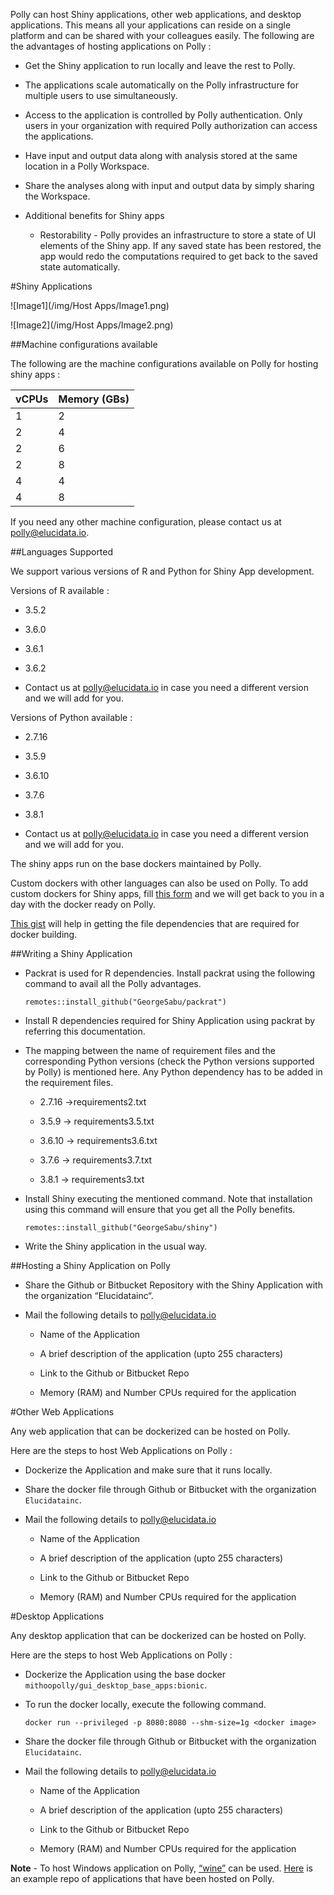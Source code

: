 
Polly can host Shiny applications, other web applications, and desktop applications. This means all your applications can reside on a single platform and can be shared with your colleagues easily. The following are the advantages of hosting applications on Polly : 

*	Get the Shiny application to run locally and leave the rest to Polly.

*	The applications scale automatically on the Polly infrastructure for multiple users to use simultaneously.

*	Access to the application is controlled by Polly authentication. Only users in your organization with required Polly authorization can access the applications.

*	Have input and output data along with analysis stored at the same location in a Polly Workspace.

*	Share the analyses along with input and output data by simply sharing the Workspace. 

*	Additional benefits for Shiny apps

	*	Restorability - Polly provides an infrastructure to store a state of UI elements of the Shiny app. If any saved state has been restored, the app would redo the computations required to get back to the saved state automatically. 


#Shiny Applications

![Image1](/img/Host Apps/Image1.png)

![Image2](/img/Host Apps/Image2.png)

##Machine configurations available

The following are the machine configurations available on Polly for hosting shiny apps : 

| vCPUs | Memory (GBs) |
|-------|--------------|
| 1     | 2            |
| 2     | 4            |
| 2     | 6            |
| 2     | 8            |
| 4     | 4            |
| 4     | 8            |

If you need any other machine configuration, please contact us at polly@elucidata.io.

##Languages Supported

We support various versions of R and Python for Shiny App development.

Versions of R available : 

*	3.5.2

*	3.6.0

*	3.6.1

*	3.6.2

*	Contact us at polly@elucidata.io in case you need a different version and we will add for you.

Versions of Python available : 

*	2.7.16

*	3.5.9

*	3.6.10

*	3.7.6

*	3.8.1

*	Contact us at polly@elucidata.io in case you need a different version and we will add for you.

The shiny apps run on the base dockers maintained by Polly.

Custom dockers with other languages can also be used on Polly. To add custom dockers for Shiny apps, fill [this form](https://forms.gle/qsMxhxBAPsHHnqny6) and we will get back to you in a day with the docker ready on Polly.

[This gist](https://gist.github.com/GeorgeSabu/43d3e8437f4b745c96d29b433b9356ee) will help in getting the file dependencies that are required for docker building.

##Writing a Shiny Application

*	Packrat is used for R dependencies. Install packrat using the following command to avail all the Polly advantages.

	`remotes::install_github("GeorgeSabu/packrat")`

*	Install R dependencies required for Shiny Application using packrat by referring this documentation.

*	The mapping between the name of requirement files and the corresponding Python versions (check the Python versions supported by Polly) is mentioned here. Any Python dependency has to be added in the requirement files. 

	*	2.7.16 →requirements2.txt 

	*	3.5.9 → requirements3.5.txt

	*	3.6.10 → requirements3.6.txt

	*	3.7.6 → requirements3.7.txt

	*	3.8.1 → requirements3.txt

*	Install Shiny executing the mentioned command. Note that installation using this command will ensure that you get all the Polly benefits. 

	`remotes::install_github("GeorgeSabu/shiny")`

*	Write the Shiny application in the usual way.

##Hosting a Shiny Application on Polly

*	Share the Github or Bitbucket Repository with the Shiny Application with the organization “Elucidatainc“.

*	Mail the following details to polly@elucidata.io

	*	Name of the Application

	*	A brief description of the application (upto 255 characters)

	*	Link to the Github or Bitbucket Repo

	*	Memory (RAM) and Number CPUs required for the application

#Other Web Applications

Any web application that can be dockerized can be hosted on Polly.

Here are the steps to host Web Applications on Polly : 

*	Dockerize the Application and make sure that it runs locally.

*	Share the docker file through Github or Bitbucket with the organization `Elucidatainc`.

*	Mail the following details to polly@elucidata.io

	*	Name of the Application

	*	A brief description of the application (upto 255 characters)

	*	Link to the Github or Bitbucket Repo

	*	Memory (RAM) and Number CPUs required for the application

#Desktop Applications

Any desktop application that can be dockerized can be hosted on Polly.

Here are the steps to host Web Applications on Polly : 

*	Dockerize the Application using the base docker `mithoopolly/gui_desktop_base_apps:bionic`.

*	To run the docker locally, execute the following command.

	`docker run --privileged -p 8080:8080 --shm-size=1g <docker image>`

*	Share the docker file through Github or Bitbucket with the organization `Elucidatainc`.

*	Mail the following details to polly@elucidata.io

	*	Name of the Application

	*	A brief description of the application (upto 255 characters)

	*	Link to the Github or Bitbucket Repo

	*	Memory (RAM) and Number CPUs required for the application

**Note** - To host Windows application on Polly, [“wine”](https://wiki.winehq.org/Ubuntu) can be used. [Here](https://bitbucket.org/elucidatainc/elmaven_on_web/src/master/) is an example repo of applications that have been hosted on Polly. 


